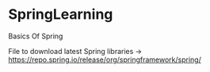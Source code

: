 # SpringLearning
Basics Of Spring


File to download latest Spring libraries -> https://repo.spring.io/release/org/springframework/spring/ 
